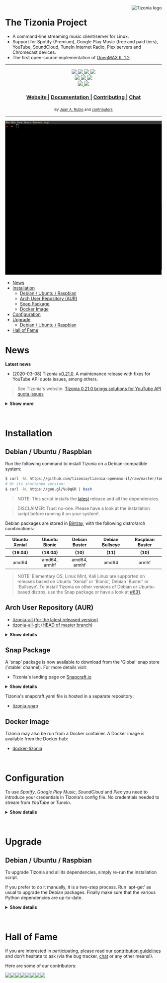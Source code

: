 <a href="https://tizonia.org/">
    <img src="https://avatars2.githubusercontent.com/u/3161606?s=400&v=4" alt="Tizonia logo" title="The Tizonia Project" align="right" height="100" />
</a>

# The Tizonia Project

* A command-line streaming music client/server for Linux.
* Support for Spotify (Premium), Google Play Music (free and paid tiers), YouTube,
  SoundCloud, TuneIn Internet Radio, Plex servers and Chromecast devices.
* The first open-source implementation of [OpenMAX IL
  1.2](https://www.khronos.org/news/press/khronos-group-releases-openmax-il-1.2-provisional-specification).

---

<div align="center">
  <a href="https://travis-ci.org/tizonia/tizonia-openmax-il">
    <img src="https://travis-ci.org/tizonia/tizonia-openmax-il.png" />
  </a>

  <a href="https://scan.coverity.com/projects/594">
    <img src="https://scan.coverity.com/projects/594/badge.svg" />
  </a>

  <a href="https://codecov.io/gh/tizonia/tizonia-openmax-il">
    <img src="https://img.shields.io/codecov/c/github/tizonia/tizonia-openmax-il.svg" />
  </a>

  <a href="https://github.com/tizonia/tizonia-openmax-il/compare/v0.21.0...master">
    <img src="https://img.shields.io/github/commits-since/tizonia/tizonia-openmax-il/v0.21.0.svg" />
  </a>

</div>

<div align="center">

  <a href="https://www.codacy.com/app/tizonia/tizonia-openmax-il?utm_source=github.com&amp;utm_medium=referral&amp;utm_content=tizonia/tizonia-openmax-il&amp;utm_campaign=Badge_Grade">
    <img src="https://api.codacy.com/project/badge/Grade/b002a7f1ba464093b48fb7c9620f8ae7" />
  </a>

  <a href="https://github.com/tizonia/tizonia-openmax-il/blob/master/COPYING.LESSER">
    <img src="https://img.shields.io/github/license/tizonia/tizonia-openmax-il.svg" />
  </a>

  <a href="https://bestpractices.coreinfrastructure.org/projects/1359">
    <img src="https://bestpractices.coreinfrastructure.org/projects/1359/badge" />
  </a>

</div>

<div align="center">

  <a href="https://gitter.im/tizonia/Lobby?utm_source=badge&utm_medium=badge&utm_campaign=pr-badge&utm_content=body_badge">
    <img src="https://badges.gitter.im/tizonia/tizonia-openmax-il.svg" />
  </a>

  <a href="https://github.com/tizonia/tizonia-openmax-il/issues">
    <img src="https://img.shields.io/badge/contributions-welcome-brightgreen.svg?style=plastic" />
  </a>

</div>

<div align="center">
  <h3>
    <a href="https://tizonia.org">
      Website
    </a>
    <span> | </span>
    <a href="https://docs.tizonia.org">
      Documentation
    </a>
    <span> | </span>
    <a href="https://github.com/tizonia/tizonia-openmax-il/contribute">
      Contributing
    </a>
    <span> | </span>
    <a href="https://gitter.im/tizonia/Lobby?utm_source=badge&utm_medium=badge&utm_campaign=pr-badge&utm_content=body_badge">
      Chat
    </a>
  </h3>
</div>

<div align="center">
  <sub>By
  <a href="https://juanrubio.org">Juan A. Rubio</a> and
  <a href="https://github.com/tizonia/tizonia-openmax-il/graphs/contributors">
    contributors
  </a>
</div>

---


<div align="center">
  <img src="https://raw.githubusercontent.com/tizonia/tizonia-openmax-il/develop/docs/animated-gifs/tizonia-usage-screencast.gif" />
</div>

<!-- [![](https://raw.githubusercontent.com/tizonia/tizonia-openmax-il/master/docs/animated-gifs/tizonia-usage-screencast2.gif)](https://raw.githubusercontent.com/tizonia/tizonia-openmax-il/master/docs/animated-gifs/tizonia-usage-screencast2.gif) -->

<!-- START doctoc generated TOC please keep comment here to allow auto update -->
<!-- DON'T EDIT THIS SECTION, INSTEAD RE-RUN doctoc TO UPDATE -->


- [News](#news)
- [Installation](#installation)
  - [Debian / Ubuntu / Raspbian](#debian--ubuntu--raspbian)
  - [Arch User Repository (AUR)](#arch-user-repository-aur)
  - [Snap Package](#snap-package)
  - [Docker Image](#docker-image)
- [Configuration](#configuration)
- [Upgrade](#upgrade)
  - [Debian / Ubuntu / Raspbian](#debian--ubuntu--raspbian-1)
- [Hall of Fame](#hall-of-fame)

<!-- END doctoc generated TOC please keep comment here to allow auto update -->

# News

**Latest news**

- [2020-03-08] Tizonia
[v0.21.0](https://github.com/tizonia/tizonia-openmax-il/releases/tag/v0.21.0). A
maintenance release with fixes for YouTube API quota issues, among others.

> See Tizonia's website: [Tizonia 0.21.0 brings solutions for YouTube API quota issues](https://tizonia.org/news/2020/03/08/release-0-21-0/)

<details><summary><b>Show more</b></summary>

- [2020-01-19] Tizonia
[v0.20.0](https://github.com/tizonia/tizonia-openmax-il/releases/tag/v0.20.0). Added
support for TuneIn Internet radios, color-themes and a new build system based
on Meson (thanks [@lgbaldoni!](https://github.com/lgbaldoni)). A man page has
been added and the documentation site has been refreshed. Also `tizonia-remote`
is now distributed in the Debian package plus a good number of fixes, including
reviving Chromecast support (still more work needed).

> See Tizonia's website: [TuneIn Internet radio and podcasts, and color-themes
> in Tizonia 0.20.0](https://tizonia.org/news/2020/02/20/release-0-20-0/)

- [2019-12-13] Tizonia
[v0.19.0](https://github.com/tizonia/tizonia-openmax-il/releases/tag/v0.19.0). Another
maintenance release with a good bunch of improvements and bug fixes: Dirble
removal (the service is sadly gone), Python 3 migration (please see the section
[Upgrade (Debian / Ubuntu / Raspbian)](#upgrade-debian--ubuntu--raspbian) to learn
how to install the new Python 3 dependencies!).

> See Tizonia's website: [Global Spotify playlist search and
> other improvements in Tizonia
> 0.19.0](https://tizonia.org/news/2019/03/19/release-0-19-0/)

- [2019-03-13] Tizonia
[v0.18.0](https://github.com/tizonia/tizonia-openmax-il/releases/tag/v0.18.0). Various
improvements and bug fixes in Google Music and Spotify.

> See Tizonia's website: [Fixed 'Google Play Music tracks cut short' in Tizonia 0.18.0](https://tizonia.org/news/2019/03/17/release-0-18-0/)

- [2019-01-17] Tizonia
[v0.17.0](https://github.com/tizonia/tizonia-openmax-il/releases/tag/v0.17.0). Fixed
Spotify login issues. A regression introduced in v0.16.0. This issue was
identified and fixed thanks to the great feedback provided by the users in
issue [#531](https://github.com/tizonia/tizonia-openmax-il/issues/531).

> See Tizonia's website: [Spotify login issues fixed in Tizonia 0.17.0](https://tizonia.org/news/2019/01/17/release-0-17-0/)

- [2018-12-03] Tizonia
[v0.16.0](https://github.com/tizonia/tizonia-openmax-il/releases/tag/v0.16.0). Improved
Spotify support with more options to dicover new music rather than just playing
the content that you know and love. Last but not least,
[docker-tizonia](https://hub.docker.com/r/tizonia/docker-tizonia/) has been
updated! (many thanks to [Josh5](https://github.com/Josh5)).

> See Tizonia's website: [More ways to discover music on Spotify with Tizonia 0.16.0](https://tizonia.org/news/2018/12/03/release-0-16-0/)

- [2018-06-15] Tizonia
[v0.15.0](https://github.com/tizonia/tizonia-openmax-il/releases/tag/v0.15.0). Reworked
Spotify support to overcome playlist search problems that arised in
libspotify. Now [spotipy](https://github.com/plamere/spotipy) is being used to
retrieve track, artist, album, and playlist metadata from Spotify.

> See Tizonia's website: [Totally revamped Spotify support in Tizonia 0.15.0](https://tizonia.org/news/2018/06/15/release-0-15-0/)

- [2018-04-20] Tizonia
[v0.14.0](https://github.com/tizonia/tizonia-openmax-il/releases/tag/v0.14.0). Added
support for Google Play Music [stations for
non-subscribers](https://support.google.com/googleplaymusic/answer/6250894?hl=en)
and YouTube channels (uploads and playlists). Also added option to play the
user's entire Google Play Music library.

> See Tizonia's website: [Tizonia v0.14.0 adds YouTube Channels and Google Play Music stations for non-subscribers](https://tizonia.org/news/2018/04/21/release-0-14-0/)

- [2017-12-28]
[Snap Package](#snap-package) and [Docker Image](#docker-image) available.

> See Tizonia's website: [Tizonia v0.13.0 adds support for Plex media servers](https://tizonia.org/news/2018/03/09/release-0-13-0/)

- [2017-08-26] [tizonia-all](https://aur.archlinux.org/packages/tizonia-all/) and [tizonia-all-git](https://aur.archlinux.org/packages/tizonia-all-git/) packages submitted to the [Arch User Repository](https://aur.archlinux.org/)

> See Tizonia's website: [Snap package and Docker image available now!](https://tizonia.org/news/2017/12/30/snap-package-and-docker-image/)

- [2017-05-04] [Summer of Code 2017: Add OpenMAX state tracker
in Mesa/Gallium that uses
Tizonia](https://summerofcode.withgoogle.com/projects/#4737166321123328) (X.Org
Foundation project, with Gurkirpal Singh and Julien Isorce).

</details>

&nbsp;&nbsp;

# Installation

## Debian / Ubuntu / Raspbian

Run the following command to install Tizonia on a Debian-compatible system:

```bash
$ curl -kL https://github.com/tizonia/tizonia-openmax-il/raw/master/tools/install.sh | bash
# Or its shortened version:
$ curl -kL https://goo.gl/Vu8qGR | bash
```

> NOTE: This script installs the
> [latest](https://github.com/tizonia/tizonia-openmax-il/releases/latest)
> release and all the dependencies.

> DISCLAIMER: Trust no-one. Please have a look at the installation script
> before running it on your system!.


Debian packages are stored in [Bintray](https://bintray.com/tizonia), with the
following distro/arch combinations:

<div align="center">
    <table>
        <thead>
            <tr>
                <th align="center">Ubuntu Xenial</th>
                <th align="center">Ubuntu Bionic</th>
                <th align="center">Debian Buster</th>
                <th align="center">Debian Bullseye</th>
                <th align="center">Raspbian Buster</th>
            </tr>
            <tr>
                <th align="center">(16.04)</th>
                <th align="center">(18.04)</th>
                <th align="center">(10)</th>
                <th align="center">(11)</th>
                <th align="center">(10)</th>
            </tr>
        </thead>
        <tbody>
            <tr>
                <td align="center">amd64</td>
                <td align="center">amd64, armhf</td>
                <td align="center">amd64, armhf</td>
                <td align="center">amd64</td>
                <td align="center">armhf</td>
            </tr>
        </tbody>
    </table>
</div>

<!-- | [ ![](https://api.bintray.com/packages/tizonia/ubuntu/tizonia-xenial/images/download.svg) ](https://bintray.com/tizonia/ubuntu/tizonia-xenial/_latestVersion) | [ ![](https://api.bintray.com/packages/tizonia/ubuntu/tizonia-bionic/images/download.svg) ](https://bintray.com/tizonia/ubuntu/tizonia-bionic/_latestVersion) | [ ![](https://api.bintray.com/packages/tizonia/debian/tizonia-buster/images/download.svg) ](https://bintray.com/tizonia/debian/tizonia-buster/_latestVersion) | [ ![](https://api.bintray.com/packages/tizonia/raspbian/tizonia-buster/images/download.svg) ](https://bintray.com/tizonia/raspbian/tizonia-buster/_latestVersion) | [ ![](https://api.bintray.com/packages/tizonia/debian/tizonia-bullseye/images/download.svg) ](https://bintray.com/tizonia/debian/tizonia-bullseye/_latestVersion) | -->


> NOTE: Elementary OS, Linux Mint, Kali Linux are supported on releases based
> on Ubuntu 'Xenial' or 'Bionic', Debian 'Buster' or 'Bullseye'. To install
> Tizonia on other versions of Debian or Ubuntu-based distros, use the Snap
> package or have a look at
> [#631](https://github.com/tizonia/tizonia-openmax-il/issues/631).


## Arch User Repository (AUR)

- [tizonia-all (for the latest released version)](https://aur.archlinux.org/packages/tizonia-all/)
- [tizonia-all-git (HEAD of master branch)](https://aur.archlinux.org/packages/tizonia-all-git/)

<details><summary><b>Show details</b></summary>

```bash
# Please note that if you are upgrading your existing
# Tizonia installation, you *need* to uninstall it before building a new version.
# See GitHub issue https://github.com/tizonia/tizonia-openmax-il/issues/485

# For the latest stable release
$ git clone https://aur.archlinux.org/tizonia-all.git
$ cd tizonia-all
$ makepkg -si

# There is also a -git package:
$ git clone https://aur.archlinux.org/tizonia-all-git.git
$ cd tizonia-all
$ makepkg -si

```

</details>


## Snap Package

A 'snap' package is now available to download from the 'Global' snap store
('stable' channel). For more details visit:

- Tizonia's landing page on [Snapcraft.io](https://snapcraft.io/tizonia)

<details><summary><b>Show details</b></summary>

To install, first visit [Install
Snapd](https://docs.snapcraft.io/core/install?_ga=2.41936226.1106178805.1514500852-128158267.1514500852)
and make sure that your Linux distro is supported. Follow the instructions to
get the 'snapd' service running on your system, and finally use this command to
install Tizonia:

```bash

$ sudo snap install tizonia

```

</details>


Tizonia's snapcraft.yaml file is hosted in a separate repository:

- [tizonia-snap](https://github.com/tizonia/tizonia-snap/)


## Docker Image

Tizonia may also be run from a Docker container. A Docker image is available
from the Docker hub:

- [docker-tizonia](https://hub.docker.com/r/tizonia/docker-tizonia/)

&nbsp;&nbsp;

# Configuration

To use *Spotify*, *Google Play Music*, *SoundCloud* and *Plex* you need to
introduce your credentials in Tizonia's config file. No credentials needed to
stream from *YouTube* or *TuneIn*.

<details><summary><b>Show details</b></summary>

```bash
( On first use, Tizonia outputs its configuration file, if it is not there yet )

$ tizonia --help

( now edit $HOME/.config/tizonia/tizonia.conf )

( NOTE: If Tizonia was installed from the 'snap' package, use this path instead )
( $HOME/snap/tizonia/current/.config/tizonia/tizonia.conf )
```

> NOTE: See full instructions inside [tizonia.conf](https://docs.tizonia.org/manual/config.html).

</details>

&nbsp;&nbsp;

# Upgrade

## Debian / Ubuntu / Raspbian

To upgrade Tizonia and all its dependencies, simply re-run the installation
script.

If you prefer to do it manually, it is a two-step process. Run 'apt-get' as
usual to upgrade the Debian packages. Finally make sure that the various Python
dependencies are up-to-date.

<details><summary><b>Show details</b></summary>

```bash

# Step1: update Tizonia's Debian packages
$ sudo apt-get update && sudo apt-get upgrade

# Step2: update Tizonia's Python dependencies
# (Note that new versions of some of these Python dependencies are released often,
# so you should do this frequently, even if there isn't a new Tizonia release)

# For Tizonia v0.19.0 or newer: Python 3 dependencies
$ sudo -H pip3 install --upgrade gmusicapi soundcloud youtube-dl pafy pycountry titlecase pychromecast plexapi fuzzywuzzy eventlet python-Levenshtein && sudo -H pip3 install git+https://github.com/plamere/spotipy.git --upgrade

# For Tizonia v0.18.0 or older: Python 2 dependencies
$ sudo -H pip2 install --upgrade gmusicapi soundcloud youtube-dl pafy pycountry titlecase pychromecast plexapi fuzzywuzzy eventlet python-Levenshtein && sudo -H pip2 install git+https://github.com/plamere/spotipy.git --upgrade

```

</details>

&nbsp;&nbsp;

# Hall of Fame

If you are interested in participating, please read our [contribution
guidelines](CONTRIBUTING.md) and don't hesitate to ask (via the bug tracker,
[chat](https://gitter.im/tizonia/Lobby) or any other means!).

Here are some of our contributors:

[![](https://sourcerer.io/fame/tizonia/tizonia/tizonia-openmax-il/images/0)](https://sourcerer.io/fame/tizonia/tizonia/tizonia-openmax-il/links/0)[![](https://sourcerer.io/fame/tizonia/tizonia/tizonia-openmax-il/images/1)](https://sourcerer.io/fame/tizonia/tizonia/tizonia-openmax-il/links/1)[![](https://sourcerer.io/fame/tizonia/tizonia/tizonia-openmax-il/images/2)](https://sourcerer.io/fame/tizonia/tizonia/tizonia-openmax-il/links/2)[![](https://sourcerer.io/fame/tizonia/tizonia/tizonia-openmax-il/images/3)](https://sourcerer.io/fame/tizonia/tizonia/tizonia-openmax-il/links/3)[![](https://sourcerer.io/fame/tizonia/tizonia/tizonia-openmax-il/images/4)](https://sourcerer.io/fame/tizonia/tizonia/tizonia-openmax-il/links/4)[![](https://sourcerer.io/fame/tizonia/tizonia/tizonia-openmax-il/images/5)](https://sourcerer.io/fame/tizonia/tizonia/tizonia-openmax-il/links/5)[![](https://sourcerer.io/fame/tizonia/tizonia/tizonia-openmax-il/images/6)](https://sourcerer.io/fame/tizonia/tizonia/tizonia-openmax-il/links/6)[![](https://sourcerer.io/fame/tizonia/tizonia/tizonia-openmax-il/images/7)](https://sourcerer.io/fame/tizonia/tizonia/tizonia-openmax-il/links/7)

